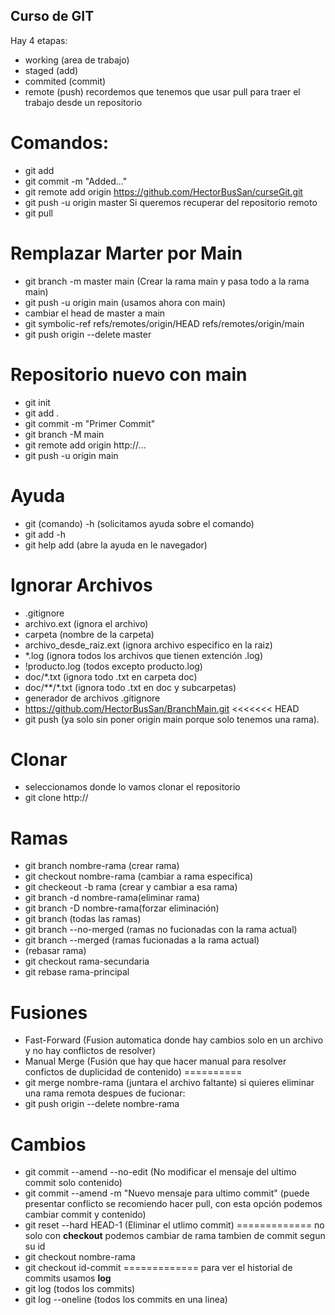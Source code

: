 ## Curso de GIT
Hay 4 etapas:
- working (area de trabajo)
- staged (add)
- commited (commit)
- remote (push)
recordemos que tenemos que usar pull para traer el trabajo desde un repositorio
# Comandos:
- git add
- git commit -m "Added..."
- git remote add origin https://github.com/HectorBusSan/curseGit.git
- git push -u origin master
Si queremos recuperar del repositorio remoto
- git pull
# Remplazar Marter por Main
- git branch -m master main (Crear la rama main y pasa todo a la rama main)
- git push -u origin main (usamos ahora con main)
- cambiar el head de master a main
- git symbolic-ref refs/remotes/origin/HEAD refs/remotes/origin/main
- git push origin --delete master
# Repositorio nuevo con main
- git init
- git add .
- git commit -m "Primer Commit"
- git branch -M main
- git remote add origin http://...
- git push -u origin main
# Ayuda
- git (comando) -h (solicitamos ayuda sobre el comando)
- git add -h
- git help add (abre la ayuda en le navegador)
# Ignorar Archivos
- .gitignore
- archivo.ext (ignora el archivo)
- carpeta (nombre de la carpeta)    
- archivo_desde_raiz.ext (ignora archivo especifico en la raiz)
- *.log (ignora todos los archivos que tienen extención .log)
- !producto.log (todos excepto producto.log)
- doc/*.txt (ignora todo .txt en carpeta doc)
- doc/**/*.txt (ignora todo .txt en doc y subcarpetas)
- generador de archivos .gitignore
- https://github.com/HectorBusSan/BranchMain.git
<<<<<<< HEAD
- git push (ya solo sin poner origin main porque solo tenemos una rama).
# Clonar
- seleccionamos donde lo vamos clonar el repositorio
- git clone http://
# Ramas
- git branch nombre-rama (crear rama)
- git checkout nombre-rama (cambiar a rama especifica)
- git checkeout -b rama (crear y cambiar a esa rama)
- git branch -d nombre-rama(eliminar rama)
- git branch -D nombre-rama(forzar eliminación)
- git branch (todas las ramas)
- git branch --no-merged (ramas no fucionadas con la rama actual)
- git branch --merged (ramas fucionadas a la rama actual)
- (rebasar rama)
- git checkout rama-secundaria
- git rebase rama-principal
# Fusiones
- Fast-Forward (Fusion automatica donde hay cambios solo en un archivo y no hay conflictos de resolver)
- Manual Merge (Fusión que hay que hacer manual para resolver confictos de duplicidad de contenido)
==========
- git merge nombre-rama (juntara el archivo faltante)
si quieres eliminar una rama remota despues de fucionar:
- git push origin --delete nombre-rama
# Cambios
- git commit --amend --no-edit (No modificar el mensaje del ultimo commit solo contenido)
- git commit --amend -m "Nuevo mensaje para ultimo commit" (puede presentar conflicto se recomiendo hacer pull, con esta opción podemos cambiar commit y contenido)
- git reset --hard HEAD-1 (Eliminar el utlimo commit)
=============
no solo con **checkout** podemos cambiar de rama tambien de commit segun su id
- git checkout nombre-rama
- git checkout id-commit
=============
para ver el historial de commits usamos **log**
- git log (todos los commits)
- git log --oneline (todos los commits en una linea)